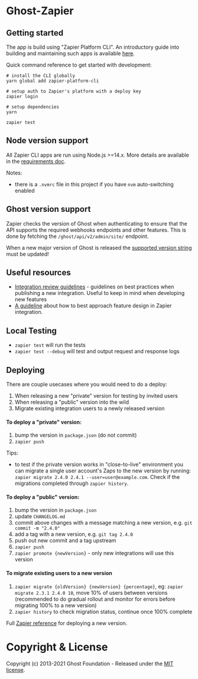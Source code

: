 # Ghost-Zapier

## Getting started
The app is build using "Zapier Platform CLI". An introductory guide into building and maintaining such apps is available [here](https://platform.zapier.com/cli_tutorials/getting-started).

Quick command reference to get started with development:
```
# install the CLI globally
yarn global add zapier-platform-cli

# setup auth to Zapier's platform with a deploy key
zapier login

# setup dependencies
yarn

zapier test
```

## Node version support

All Zapier CLI apps are run using Node.js >=14.x. More details are available in the [requirements doc](https://zapier.github.io/zapier-platform-cli/index.html#requirements).

Notes:
- there is a `.nvmrc` file in this project if you have `nvm` auto-switching enabled

## Ghost version support

Zapier checks the version of Ghost when authenticating to ensure that the API supports the required webhooks endpoints and other features. This is done by fetching the `/ghost/api/v2/admin/site/` endpoint.

When a new major version of Ghost is released the [supported version string](https://github.com/TryGhost/Ghost-Zapier/blob/4739696c1dde5a197ea89531536deebfab8f57ab/app/authentication.js#L4) must be updated!

## Useful resources

- [Integration review guidelines](https://platform.zapier.com/partners/integration-review-guidelines) - guidelines on best practices when publishing a new integration. Useful to keep in mind when developing new features
- [A guideline](https://zapier.com/developer/documentation/v2/planning-guide-v1/#update-actions) about how to best approach feature design in Zapier integration.

## Local Testing

- `zapier test` will run the tests
- `zapier test --debug` will test and output request and response logs

## Deploying

There are couple usecases where you would need to do a deploy:
1. When releasing a new "private" version for testing by invited users
2. When releasing a "public" version into the wild
3. Migrate existing integration users to a newly released version

#### To deploy a "private" version:
1. bump the version in `package.json` (do not commit)
2. `zapier push`

Tips:
- to test if the private version works in "close-to-live" environment you can migrate a single user account's Zaps to the new version by running: `zapier migrate 2.4.0 2.4.1 --user=user@example.com`. Check if the migrations completed through `zapier history`.

#### To deploy a "public" version:
1. bump the version in `package.json`
2. update `CHANGELOG.md`
3. commit above changes with a message matching a new version, e.g. `git commit -m "2.4.0"`
4. add a tag with a new version, e.g. `git tag 2.4.0`
5. push out new commit and a tag upstream
6. `zapier push`
7. `zapier promote {newVersion}` - only new integrations will use this version

#### To migrate existing users to a new version
1. `zapier migrate {oldVersion} {newVersion} {percentage}`, eg: `zapier migrate 2.3.1 2.4.0 10`, move 10% of users between versions (recommended to do gradual rollout and monitor for errors before migrating 100% to a new version)
2. `zapier history` to check migration status, continue once 100% complete

Full [Zapier reference](https://platform.zapier.com/cli_docs/docs#deploying-an-app-version) for deploying a new version.


# Copyright & License 

Copyright (c) 2013-2021 Ghost Foundation - Released under the [MIT license](LICENSE).

